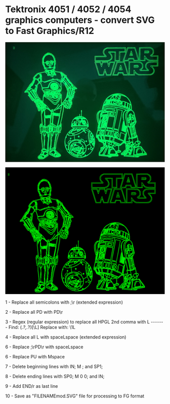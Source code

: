 # Tektronix 4051 / 4052 / 4054 graphics computers - convert SVG to Fast Graphics/R12

![4052 C3PO-BB8-R2D2](./Screenshots-and-photos/C-3PO%20BB-8%20and%20R2-D2.jpeg)


![405x C3PO-BB8-R2D2](./Screenshots-and-photos/405x%20C3PO%20BB8%20R2D2.png)

1 - Replace all semicolons with ;\r (extended expression)

2 - Replace all PD with PD\r

3 - Regex (regular expression) to replace all HPGL 2nd comma with L
          -------
     Find: (.*?\,.*?)[\L]
     Replace with: \1L

4 - Replace all L with spaceLspace (extended expression)

6 - Replace ;\rPD\r with spaceLspace

6 - Replace PU with Mspace

7 - Delete beginning lines with IN; M ; and SP1;

8 - Delete ending lines with SP0; M 0 0; and IN;

9 - Add END/r as last line

10 - Save as "FILENAMEmod.SVG" file for processing to FG format

